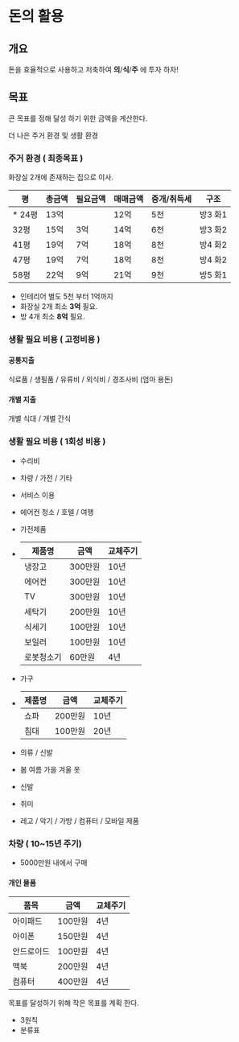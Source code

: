 # 돈의 활용
## 개요

돈을 효율적으로 사용하고 저축하여 **의**/**식**/**주** 에 투자 하자!

## 목표

큰 목표를 정해 달성 하기 위한 금액을 계산한다.

더 나은 주거 환경 및 생활 환경


### 주거 환경 ( 최종목표 )

화장실 2개에 존재하는 집으로 이사.

|평|총금액|필요금액|매매금액|중개/취득세|구조|
|--|------|--------|-----------|--------|----|
|* 24평|13억||12억|5천|방3 화1|
|32평|15억|3억|14억|6천|방3 화2|
|41평|19억|7억|18억|8천|방4 화2|
|47평|19억|7억|18억|8천|방4 화2|
|58평|22억|9억|21억|9천|방5 화1|


* 인테리어 별도 5천 부터 1억까지
* 화장실 2개 최소 **3억** 필요.
* 방 4개 최소 **8억** 필요.


### 생활 필요 비용 ( 고정비용 )
#### 공통지출
식료품 / 생필품 / 유류비 / 외식비 / 경조사비 (엄마 용돈)

#### 개별 지출
개별 식대 / 개별 간식

### 생활 필요 비용 ( 1회성 비용 )
* 수리비
 * 차량 / 가전 / 기타
* 서비스 이용
 * 에어컨 청소 / 호텔 / 여행
 
* 가전제품
 * |제품명|금액|교체주기|
   |-----|----|---------
   |냉장고|300만원|10년|
   |에어컨|300만원|10년|
   |TV|300만원|10년|
   |세탁기|200만원|10년|
   |식세기|100만원|10년|
   |보일러|100만원|10년|
   |로봇청소기|60만원|4년|
   
   
* 가구
 * |제품명|금액|교체주기|
   |-----|----|---------
   |쇼파|200만원|10년|
   |침대|100만원|20년|

* 의류 / 신발
 * 봄 여름 가을 겨울 옷
 * 신발
 
* 취미
 * 레고 / 악기 / 가방 / 컴퓨터 / 모바일 제품
 
### 차량 ( 10~15년 주기)
* 5000만원 내에서 구매

#### 개인 물품
|품목|금액|교체주기|
|----|----|--------|
|아이패드|100만원|4년|
|아이폰|150만원|4년|
|안드로이드|100만원|4년|
|맥북|200만원|4년|
|컴퓨터|400만원|4년|

목표를 달성하기 위해 작은 목표를 계획 한다.

* 3원칙
* 분류표
